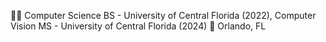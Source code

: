 👨‍🎓 Computer Science BS - University of Central Florida (2022), Computer Vision MS - University of Central Florida (2024)
📍 Orlando, FL 
